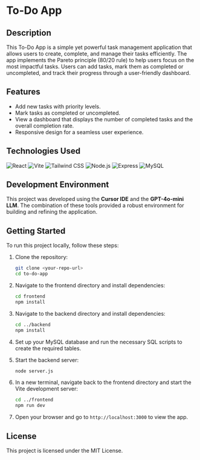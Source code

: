 # To-Do App

## Description

This To-Do App is a simple yet powerful task management application that allows users to create, complete, and manage their tasks efficiently. The app implements the Pareto principle (80/20 rule) to help users focus on the most impactful tasks. Users can add tasks, mark them as completed or uncompleted, and track their progress through a user-friendly dashboard.

## Features

- Add new tasks with priority levels.
- Mark tasks as completed or uncompleted.
- View a dashboard that displays the number of completed tasks and the overall completion rate.
- Responsive design for a seamless user experience.

## Technologies Used

![React](https://img.shields.io/badge/React-61DAFB?style=flat&logo=react&logoColor=black)
![Vite](https://img.shields.io/badge/Vite-646CFF?style=flat&logo=vite&logoColor=white)
![Tailwind CSS](https://img.shields.io/badge/Tailwind%20CSS-06B6D4?style=flat&logo=tailwind-css&logoColor=white)
![Node.js](https://img.shields.io/badge/Node.js-339933?style=flat&logo=nodedotjs&logoColor=white)
![Express](https://img.shields.io/badge/Express-000000?style=flat&logo=express&logoColor=white)
![MySQL](https://img.shields.io/badge/MySQL-4479A1?style=flat&logo=mysql&logoColor=white)

## Development Environment

This project was developed using the **Cursor IDE** and the **GPT-4o-mini LLM**. The combination of these tools provided a robust environment for building and refining the application.

## Getting Started

To run this project locally, follow these steps:

1. Clone the repository:
   ```bash
   git clone <your-repo-url>
   cd to-do-app
   ```

2. Navigate to the frontend directory and install dependencies:
   ```bash
   cd frontend
   npm install
   ```

3. Navigate to the backend directory and install dependencies:
   ```bash
   cd ../backend
   npm install
   ```

4. Set up your MySQL database and run the necessary SQL scripts to create the required tables.

5. Start the backend server:
   ```bash
   node server.js
   ```

6. In a new terminal, navigate back to the frontend directory and start the Vite development server:
   ```bash
   cd ../frontend
   npm run dev
   ```

7. Open your browser and go to `http://localhost:3000` to view the app.

## License

This project is licensed under the MIT License.